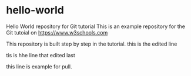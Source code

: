 # hello-world
Hello World repository for Git tutorial
This is an example repository for the Git tutoial on https://www.w3schools.com

This repository is built step by step in the tutorial.
this is the edited line

tis is hhe line that edited last


this line is example for pull.


